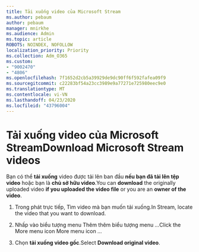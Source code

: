 ```yaml
---
title: Tải xuống video của Microsoft Stream
ms.author: pebaum
author: pebaum
manager: mnirkhe
ms.audience: Admin
ms.topic: article
ROBOTS: NOINDEX, NOFOLLOW
localization_priority: Priority
ms.collection: Adm_O365
ms.custom:
- "9002470"
- "4806"
ms.openlocfilehash: 7f1652d2cb5a39929de9dc90ff6f592fafea09f9
ms.sourcegitcommit: c22283bf54a23cc3989e9a77271e725980eec9e0
ms.translationtype: MT
ms.contentlocale: vi-VN
ms.lasthandoff: 04/23/2020
ms.locfileid: "43796004"
---
```

# <a name="download-microsoft-stream-videos"></a><span data-ttu-id="b9fc7-102">Tải xuống video của Microsoft Stream</span><span class="sxs-lookup"><span data-stu-id="b9fc7-102">Download Microsoft Stream videos</span></span>

<span data-ttu-id="b9fc7-103">Bạn có thể **tải xuống** video được tải lên ban đầu **nếu bạn đã tải lên tệp video** hoặc bạn là **chủ sở hữu video**.</span><span class="sxs-lookup"><span data-stu-id="b9fc7-103">You can **download** the originally uploaded video **if you uploaded the video file** or you are an **owner of the video**.</span></span>

1. <span data-ttu-id="b9fc7-104">Trong phát trực tiếp, Tìm video mà bạn muốn tải xuống.</span><span class="sxs-lookup"><span data-stu-id="b9fc7-104">In Stream, locate the video that you want to download.</span></span>

2. <span data-ttu-id="b9fc7-105">Nhấp vào biểu tượng menu Thêm thêm biểu tượng menu *...*</span><span class="sxs-lookup"><span data-stu-id="b9fc7-105">Click the More menu icon More menu icon *...*</span></span>

3. <span data-ttu-id="b9fc7-106">Chọn **tải xuống video gốc**.</span><span class="sxs-lookup"><span data-stu-id="b9fc7-106">Select **Download original video**.</span></span>

